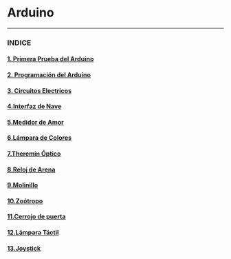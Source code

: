 # Arduino

---

### INDICE

#### [1. Primera Prueba del Arduino](https://github.com/Baultek/Arduino/blob/main/Primera%20Prueba%20del%20Arduino.md#1-prueba-del-arduino)

#### [2. Programación del Arduino](https://github.com/Baultek/Arduino/blob/main/Programaci%C3%B3n%20Arduino.md#programacion-arduino)

#### [3. Circuitos Electricos](https://github.com/Baultek/Arduino/blob/main/Circuitos%20Electricos.md#circuitos-electricos)

#### [4.Interfaz de Nave](https://github.com/Baultek/Arduino/blob/main/Interfaz%20de%20Nave.md#interfaz-de-nave)

#### [5.Medidor de Amor](https://github.com/Baultek/Arduino/blob/main/Medidor%20de%20Amor.md#proyecto-medidor-de-amor)

#### [6.Lámpara de Colores](https://github.com/Baultek/Arduino/blob/main/Lampara%20de%20Varios%20Colores.md#pwm-pulse-with-modulation)

#### [7.Theremin Óptico](https://github.com/Baultek/Arduino/blob/main/Theremin%20optico.md#theremin-optico)

#### [8.Reloj de Arena](https://github.com/Baultek/Arduino/blob/main/Reloj%20de%20Arena.md#reloj-de-arena)

#### [9.Molinillo](https://github.com/Baultek/Arduino/blob/main/Molinillo.md#molinillo)

#### [10.Zoótropo](https://github.com/Baultek/Arduino/blob/main/Zootropo.md#zootropo)

#### [11.Cerrojo de puerta](https://github.com/Baultek/Arduino/blob/main/Cerrojo%20de%20Puerta.md#cerrojo-de-puerta)

#### [12.Lámpara Táctil](https://github.com/Baultek/Arduino/blob/main/L%C3%A1mpara%20T%C3%A1ctil.md#l%C3%A1mpara-t%C3%A1ctil)

#### [13.Joystick](https://github.com/Baultek/Arduino/blob/main/Joystick.md#joystick)

